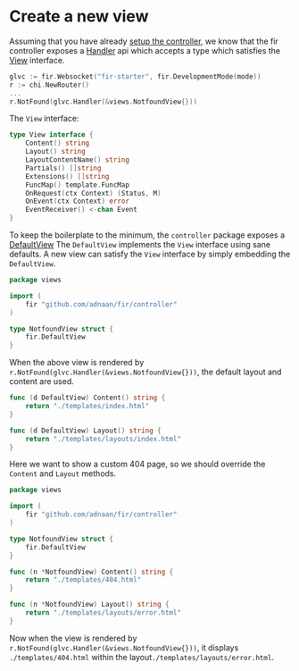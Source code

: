 # Create a new view

Assuming that you have already [setup the controller](./01_create_new_controller.md), we know that the fir controller
exposes a [Handler](https://pkg.go.dev/github.com/adnaan/fir/controller#Controller) api which accepts a type which satisfies
the [View](https://pkg.go.dev/github.com/adnaan/fir/controller#View) interface.

```go
glvc := fir.Websocket("fir-starter", fir.DevelopmentMode(mode))
r := chi.NewRouter()
...
r.NotFound(glvc.Handler(&views.NotfoundView{}))
```

The `View` interface:

```go
type View interface {
	Content() string
	Layout() string
	LayoutContentName() string
	Partials() []string
	Extensions() []string
	FuncMap() template.FuncMap
	OnRequest(ctx Context) (Status, M)
	OnEvent(ctx Context) error
	EventReceiver() <-chan Event
}
```

To keep the boilerplate to the minimum, the `controller` package exposes a [DefaultView](https://pkg.go.dev/github.com/adnaan/fir/controller#DefaultView)
The `DefaultView` implements the `View` interface using sane defaults. A new view can satisfy the `View` interface by
simply embedding the `DefaultView`.

```go
package views

import (
	fir "github.com/adnaan/fir/controller"
)

type NotfoundView struct {
	fir.DefaultView
}
```

When the above view is rendered by `r.NotFound(glvc.Handler(&views.NotfoundView{}))`, the default layout and content
are used.

```go
func (d DefaultView) Content() string {
	return "./templates/index.html"
}

func (d DefaultView) Layout() string {
	return "./templates/layouts/index.html"
}
```

Here we want to show a custom 404 page, so we should override the `Content` and `Layout` methods.

```go
package views

import (
	fir "github.com/adnaan/fir/controller"
)

type NotfoundView struct {
	fir.DefaultView
}

func (n *NotfoundView) Content() string {
	return "./templates/404.html"
}

func (n *NotfoundView) Layout() string {
	return "./templates/layouts/error.html"
}
```

Now when the view is rendered by `r.NotFound(glvc.Handler(&views.NotfoundView{}))`, it displays `./templates/404.html`
within the layout`./templates/layouts/error.html`.
